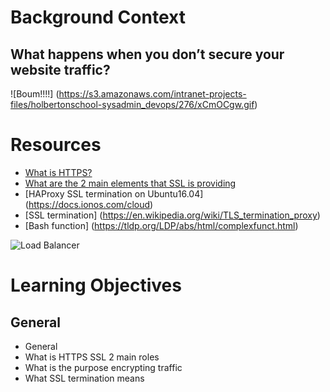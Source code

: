 # Background Context
## What happens when you don’t secure your website traffic?
![Boum!!!!] (https://s3.amazonaws.com/intranet-projects-files/holbertonschool-sysadmin_devops/276/xCmOCgw.gif)

# Resources

* [What is HTTPS?](https://www.instantssl.com/http-vs-https)
* [What are the 2 main elements that SSL is providing](https://www.sslshopper.com/why-ssl-the-purpose-of-using-ssl-certificates.html)
* [HAProxy SSL termination on Ubuntu16.04] (https://docs.ionos.com/cloud)
* [SSL termination] (https://en.wikipedia.org/wiki/TLS_termination_proxy)
* [Bash function] (https://tldp.org/LDP/abs/html/complexfunct.html)

![Load Balancer](https://s3.amazonaws.com/intranet-projects-files/holbertonschool-sysadmin_devops/276/FlhGPEK.png)


# Learning Objectives
## General
* General
* What is HTTPS SSL 2 main roles
* What is the purpose encrypting traffic
* What SSL termination means
